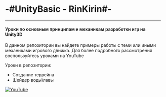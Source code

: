 # -#UnityBasic - RinKirin#-
-------
#### Уроки по основным принципам и механикам разработки игр на Unity3D

В данном репозитории вы найдете примеры работы с теми или иными механиками игрового движка.
Для более подробного рассмотрения воспользуйтесь уроками на YouTube

Уроки в репозитории:
   <ul>
     <li>Создание террейна</li>
     <li>Шейдер воды\лавы</li>
   </ul>

<p><a href="https://www.youtube.com/user/AlfonseChanell/videos?view_as=subscriber"><img src="https://vignette.wikia.nocookie.net/rhettandlink/images/a/af/Youtube.png/revision/latest?cb=20140712171247" alt="YouTube"></a></p>
